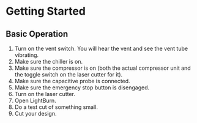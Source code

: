 # Getting Started

## Basic Operation

1. Turn on the vent switch. You will hear the vent and see the vent tube vibrating.
2. Make sure the chiller is on.
3. Make sure the compressor is on (both the actual compressor unit and the toggle switch on the laser cutter for it).
4. Make sure the capacitive probe is connected.
5. Make sure the emergency stop button is disengaged.
5. Turn on the laser cutter.
6. Open LightBurn.
7. Do a test cut of something small.
8. Cut your design.